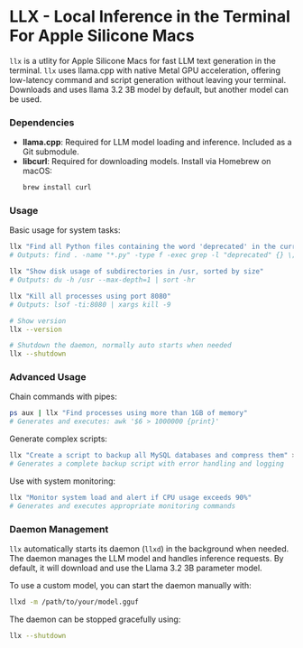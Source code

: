 # LLX - Local Inference in the Terminal For Apple Silicone Macs

`llx` is a utlity for Apple Silicone Macs for fast LLM text generation in the terminal. `llx` uses llama.cpp with native Metal GPU acceleration, offering low-latency command and script generation without leaving your terminal.  Downloads and uses llama 3.2 3B model by default, but another model can be used.

### Dependencies

- **llama.cpp**: Required for LLM model loading and inference. Included as a Git submodule.
- **libcurl**: Required for downloading models. Install via Homebrew on macOS:
  ```bash
  brew install curl
  ```

### Usage

Basic usage for system tasks:
```bash
llx "Find all Python files containing the word 'deprecated' in the current directory"
# Outputs: find . -name "*.py" -type f -exec grep -l "deprecated" {} \;

llx "Show disk usage of subdirectories in /usr, sorted by size"
# Outputs: du -h /usr --max-depth=1 | sort -hr

llx "Kill all processes using port 8080"
# Outputs: lsof -ti:8080 | xargs kill -9

# Show version
llx --version

# Shutdown the daemon, normally auto starts when needed
llx --shutdown
```

### Advanced Usage

Chain commands with pipes:
```bash
ps aux | llx "Find processes using more than 1GB of memory"
# Generates and executes: awk '$6 > 1000000 {print}'
```

Generate complex scripts:
```bash
llx "Create a script to backup all MySQL databases and compress them" > backup-dbs.sh
# Generates a complete backup script with error handling and logging
```

Use with system monitoring:
```bash
llx "Monitor system load and alert if CPU usage exceeds 90%" 
# Generates and executes appropriate monitoring commands
```

### Daemon Management

`llx` automatically starts its daemon (`llxd`) in the background when needed. The daemon manages the LLM model and handles inference requests. By default, it will download and use the Llama 3.2 3B parameter model.

To use a custom model, you can start the daemon manually with:
```bash
llxd -m /path/to/your/model.gguf
```

The daemon can be stopped gracefully using:
```bash
llx --shutdown
```
